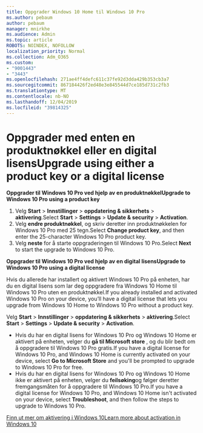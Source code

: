 ```yaml
---
title: Oppgrader Windows 10 Home til Windows 10 Pro
ms.author: pebaum
author: pebaum
manager: mnirkhe
ms.audience: Admin
ms.topic: article
ROBOTS: NOINDEX, NOFOLLOW
localization_priority: Normal
ms.collection: Adm_O365
ms.custom:
- "9001443"
- "3443"
ms.openlocfilehash: 271ae4ff4defc611c37fe92d3dda429b353cb3a7
ms.sourcegitcommit: 867184426f2ed48e3e845544d7ce185d731c2fb3
ms.translationtype: MT
ms.contentlocale: nb-NO
ms.lasthandoff: 12/04/2019
ms.locfileid: "39814325"
---
```

# <a name="upgrade-using-either-a-product-key-or-a-digital-license"></a><span data-ttu-id="4839b-102">Oppgrader med enten en produktnøkkel eller en digital lisens</span><span class="sxs-lookup"><span data-stu-id="4839b-102">Upgrade using either a product key or a digital license</span></span>

<span data-ttu-id="4839b-103">**Oppgrader til Windows 10 Pro ved hjelp av en produktnøkkel**</span><span class="sxs-lookup"><span data-stu-id="4839b-103">**Upgrade to Windows 10 Pro using a product key**</span></span>

1. <span data-ttu-id="4839b-104">Velg **Start** > **Innstillinger** > **oppdatering & sikkerhets** > **aktivering**.</span><span class="sxs-lookup"><span data-stu-id="4839b-104">Select **Start** > **Settings** > **Update & security** > **Activation**.</span></span>
2. <span data-ttu-id="4839b-105">Velg **endre produktnøkkel**, og skriv deretter inn produktnøkkelen for Windows 10 Pro med 25 tegn.</span><span class="sxs-lookup"><span data-stu-id="4839b-105">Select **Change product key**, and then enter the 25-character Windows 10 Pro product key.</span></span>
3. <span data-ttu-id="4839b-106">Velg **neste** for å starte oppgraderingen til Windows 10 Pro.</span><span class="sxs-lookup"><span data-stu-id="4839b-106">Select **Next** to start the upgrade to Windows 10 Pro.</span></span>

<span data-ttu-id="4839b-107">**Oppgrader til Windows 10 Pro ved hjelp av en digital lisens**</span><span class="sxs-lookup"><span data-stu-id="4839b-107">**Upgrade to Windows 10 Pro using a digital license**</span></span>

<span data-ttu-id="4839b-108">Hvis du allerede har installert og aktivert Windows 10 Pro på enheten, har du en digital lisens som lar deg oppgradere fra Windows 10 Home til Windows 10 Pro uten en produktnøkkel.</span><span class="sxs-lookup"><span data-stu-id="4839b-108">If you already installed and activated Windows 10 Pro on your device, you’ll have a digital license that lets you upgrade from Windows 10 Home to Windows 10 Pro without a product key.</span></span>

<span data-ttu-id="4839b-109">Velg **Start** > **Innstillinger** > **oppdatering & sikkerhets** > **aktivering**.</span><span class="sxs-lookup"><span data-stu-id="4839b-109">Select **Start** > **Settings** > **Update & security** > **Activation**.</span></span>

- <span data-ttu-id="4839b-110">Hvis du har en digital lisens for Windows 10 Pro og Windows 10 Home er aktivert på enheten, velger du **gå til Microsoft store** , og du blir bedt om å oppgradere til Windows 10 Pro gratis.</span><span class="sxs-lookup"><span data-stu-id="4839b-110">If you have a digital license for Windows 10 Pro, and Windows 10 Home is currently activated on your device, select **Go to Microsoft Store** and you'll be prompted to upgrade to Windows 10 Pro for free.</span></span>
- <span data-ttu-id="4839b-111">Hvis du har en digital lisens for Windows 10 Pro og Windows 10 Home ikke er aktivert på enheten, velger du **feilsøking**og følger deretter fremgangsmåten for å oppgradere til Windows 10 Pro.</span><span class="sxs-lookup"><span data-stu-id="4839b-111">If you have a digital license for Windows 10 Pro, and Windows 10 Home isn't activated on your device, select **Troubleshoot**, and then follow the steps to upgrade to Windows 10 Pro.</span></span>

[<span data-ttu-id="4839b-112">Finn ut mer om aktivering i Windows 10</span><span class="sxs-lookup"><span data-stu-id="4839b-112">Learn more about activation in Windows 10</span></span>](https://support.microsoft.com/help/12440)